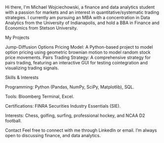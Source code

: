 Hi there, I'm Michael Wojciechowski, a finance and data analytics student with a passion for markets and an interest in quantitative/systematic trading strategies. 
I currently am pursuing an MBA with a concentration in Data Analytics from the University of Indianapolis, and hold a BBA in Finance and Economics from Stetson University. 



My Projects

Jump-Diffusion Options Pricing Model: A Python-based project to model option pricing using geometric brownian motion to model random stock price movements. 
Pairs Trading Strategy: A comprehensive strategy for pairs trading, featuring an interactive GUI for testing cointegration and visualizing trading signals.



Skills & Interests

Programming: Python (Pandas, NumPy, SciPy, Matplotlib), SQL.

Tools: Bloomberg Terminal, Excel.

Certifications: FINRA Securities Industry Essentials (SIE).

Interests: Chess, golfing, surfing, professional hockey, and NCAA D2 football.

Contact
Feel free to connect with me through LinkedIn or email. I’m always open to discussing finance, and data analytics.

